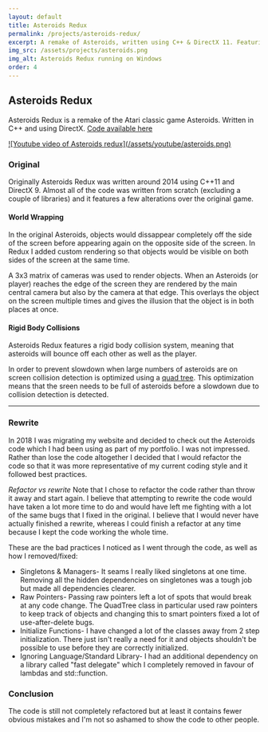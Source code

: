```yaml
---
layout: default
title: Asteroids Redux
permalink: /projects/asteroids-redux/
excerpt: A remake of Asteroids, written using C++ & DirectX 11. Featuring more advanced collisions and physics than the original
img_src: /assets/projects/asteroids.png
img_alt: Asteroids Redux running on Windows
order: 4
---
```


## Asteroids Redux

Asteroids Redux is a remake of the Atari classic game Asteroids. Written in C++ and using DirectX. <a href="https://github.com/gdunton/asteroids-redux">Code available here</a>

<a href="https://youtu.be/qw1Vv8KV5q8" target="_blank">
![Youtube video of Asteroids redux](/assets/youtube/asteroids.png)
</a>

### Original

Originally Asteroids Redux was written around 2014 using C++11 and DirectX 9. Almost all of the code was written from scratch (excluding a couple of libraries) and it features a few alterations over the original game.

#### World Wrapping

In the original Asteroids, objects would dissappear completely off the side of the screen before appearing again on the opposite side of the screen. In Redux I added custom rendering so that objects would be visible on both sides of the screen at the same time.

A 3x3 matrix of cameras was used to render objects. When an Asteroids (or player) reaches the edge of the screen they are rendered by the main central camera but also by the camera at that edge. This overlays the object on the screen multiple times and gives the illusion that the object is in both places at once.

#### Rigid Body Collisions

Asteroids Redux features a rigid body collision system, meaning that asteroids will bounce off each other as well as the player.

In order to prevent slowdown when large numbers of asteroids are on screen collision detection is optimized using a <a href="https://en.wikipedia.org/wiki/Quadtree">quad tree</a>. This optimization means that the sreen needs to be full of asteroids before a slowdown due to collision detection is detected.

<hr/>

### Rewrite

In 2018 I was migrating my website and decided to check out the Asteroids code which I had been using as part of my portfolio. I was not impressed. Rather than lose the code altogether I decided that I would refactor the code so that it was more representative of my current coding style and it followed best practices.

_Refactor vs rewrite_
Note that I chose to refactor the code rather than throw it away and start again. I believe that attempting to rewrite the code would have taken a lot more time to do and would have left me fighting with a lot of the same bugs that I fixed in the original. I believe that I would never have actually finished a rewrite, whereas I could finish a refactor at any time because I kept the code working the whole time.

These are the bad practices I noticed as I went through the code, as well as how I removed/fixed:

- Singletons & Managers- It seams I really liked singletons at one time. Removing all the hidden dependencies on singletones was a tough job but made all dependencies clearer.
- Raw Pointers- Passing raw pointers left a lot of spots that would break at any code change. The QuadTree class in particular used raw pointers to keep track of objects and changing this to smart pointers fixed a lot of use-after-delete bugs.
- Initialize Functions- I have changed a lot of the classes away from 2 step initialization. There just isn't really a need for it and objects shouldn't be possible to use before they are correctly initialized.
- Ignoring Language/Standard Library- I had an additional dependency on a library called "fast delegate" which I completely removed in favour of lambdas and std::function.

### Conclusion

The code is still not completely refactored but at least it contains fewer obvious mistakes and I'm not so ashamed to show the code to other people.
